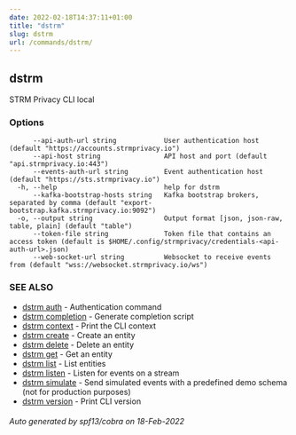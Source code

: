 ```yaml
---
date: 2022-02-18T14:37:11+01:00
title: "dstrm"
slug: dstrm
url: /commands/dstrm/
---
```

## dstrm

STRM Privacy CLI local

### Options

```
      --api-auth-url string            User authentication host (default "https://accounts.strmprivacy.io")
      --api-host string                API host and port (default "api.strmprivacy.io:443")
      --events-auth-url string         Event authentication host (default "https://sts.strmprivacy.io")
  -h, --help                           help for dstrm
      --kafka-bootstrap-hosts string   Kafka bootstrap brokers, separated by comma (default "export-bootstrap.kafka.strmprivacy.io:9092")
  -o, --output string                  Output format [json, json-raw, table, plain] (default "table")
      --token-file string              Token file that contains an access token (default is $HOME/.config/strmprivacy/credentials-<api-auth-url>.json)
      --web-socket-url string          Websocket to receive events from (default "wss://websocket.strmprivacy.io/ws")
```

### SEE ALSO

* [dstrm auth](dstrm_auth.md)	 - Authentication command
* [dstrm completion](dstrm_completion.md)	 - Generate completion script
* [dstrm context](dstrm_context.md)	 - Print the CLI context
* [dstrm create](dstrm_create.md)	 - Create an entity
* [dstrm delete](dstrm_delete.md)	 - Delete an entity
* [dstrm get](dstrm_get.md)	 - Get an entity
* [dstrm list](dstrm_list.md)	 - List entities
* [dstrm listen](dstrm_listen.md)	 - Listen for events on a stream
* [dstrm simulate](dstrm_simulate.md)	 - Send simulated events with a predefined demo schema (not for production purposes)
* [dstrm version](dstrm_version.md)	 - Print CLI version

###### Auto generated by spf13/cobra on 18-Feb-2022
